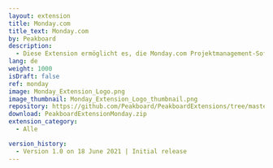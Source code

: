 ```yaml
---
layout: extension
title: Monday.com
title_text: Monday.com
by: Peakboard
description: 
  - Diese Extension ermöglicht es, die Monday.com Projektmanagement-Software als Datenquelle in Peakboard anzubinden. Mittels GraphQL-Statements kannst du so Daten aus Monday.com Boards auslesen.
lang: de
weight: 1000
isDraft: false
ref: monday
image: Monday_Extension_Logo.png
image_thumbnail: Monday_Extension_Logo_thumbnail.png
repository: https://github.com/Peakboard/PeakboardExtensions/tree/master/Monday
download: PeakboardExtensionMonday.zip
extension_category:
  - Alle

version_history:
  - Version 1.0 on 18 June 2021 | Initial release
---
```

